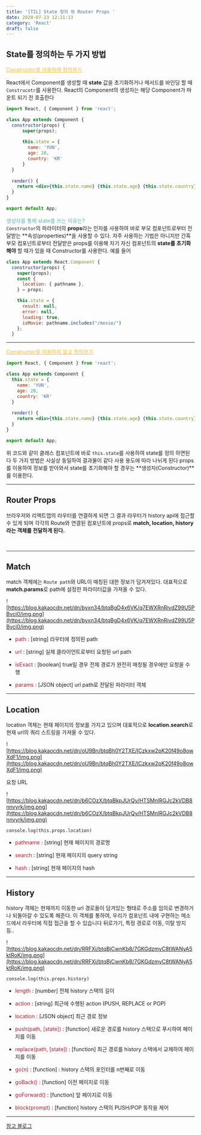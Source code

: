 ```yaml
---
title: '[TIL] State 정의 와 Router Props '
date: 2020-07-23 12:21:13
category: 'React'
draft: false
---
```


## State를 정의하는 두 가지 방법

<span style="color: #f6b93b"><u>Constructor를 이용하여 정의하기</u></span>

React에서 Component를 생성할 때 **state** 값을 초기화하거나 메서드를 바인딩 할 때 `Construcotr`를 사용한다. React의 Component의 생성자는 해당 Component가 마운트 되기 전 호출한다

```jsx
import React, { Component } from 'react';

class App extends Component {
  constructor(props) {
      super(props);
      
      this.state = {
        name: 'YUN',
        age: 20,
        country: 'KR'
      }
  }
  
  render() {
    return <div>{this.state.name} {this.state.age} {this.state.country}</div>;
  }
}

export default App;
```

<span style="color: #60b4a6">생성자를 통해 state를 쓰는 이유는?</span><br>
`Constructor`의 파라미터의 **props**라는 인자를 사용하여 바로 부모 컴포넌트로부터 전달받는 **속성(properties)**을 사용할 수 있다. 자주 사용하는 기법은 아니지만 간혹 부모 컴포넌트로부터 전달받은 props를 이용해 자기 자신 컴포넌트의 **state를 초기화해야** 할 때가 있을 때 Constructor를 사용한다. 예를 들어

```jsx
class App extends React.Component {
  constructor(props) {
    super(props);
    const {
      location: { pathname },
    } = props;

    this.state = {
      result: null,
      error: null,
      loading: true,
      isMovie: pathname.includes("/movie/")
    };
  }
```

***

<span style="color: #f6b93b"><u>Constructor를 이용하지 않고 정의하기</u></span>

```jsx
import React, { Component } from 'react';

class App extends Component {
  this.state = {
    name: 'YUN',
    age: 20,
    country: 'KR'
  }
  
  render() {
    return <div>{this.state.name} {this.state.age} {this.state.country}</div>;
  }
}

export default App;
```

위 코드와 같이 클래스 컴포넌트에 바로 `this.state`를 사용하여 state를 정의 하면된다 두 가지 방법은 사실상 동일하여 결과물이 같다 사용 용도에 따라 나뉘게 된다 props를 이용하여 정보를 받아와서 state를 초기화해야 할 경우는 **생성자(Constructor)**를 이용한다.

***

## Router Props

브라우저와 리액트앱의 라우터를 연결하게 되면 그 결과 라우터가 history api에 접근할 수 있게 되며 각각의 Route와 연결된 컴포넌트에 props로 **match, location, history라는 객체를 전달하게 된다.**

<br>

***

## Match

match 객체에는 `Route path`와 URL이 매칭된 대한 정보가 담겨져있다. 대표적으로 **match.params**로 path에 설정한 파라미터값을 가져올 수 있다.

![https://blog.kakaocdn.net/dn/byxn34/btqBgD4x6VK/q7EWXRnRivdZ99U5PBvci0/img.png](https://blog.kakaocdn.net/dn/byxn34/btqBgD4x6VK/q7EWXRnRivdZ99U5PBvci0/img.png)

- <span style="color: #b11e31">path</span> : [string] 라우터에 정의된 path

- <span style="color: #b11e31">url</span> : [string] 실제 클라이언트로부터 요청된 url path

- <span style="color: #b11e31">isExact</span> : [boolean] true일 경우 전체 경로가 완전히 매칭될 경우에만 요청을 수행

- <span style="color: #b11e31">params</span> : [JSON object] url path로 전달된 파라미터 객체

***

## Location

location 객체는 현재 페이지의 정보를 가지고 있으며 대표적으로 **location.search**로 현재 url의 쿼리 스트링을 가져올 수 있다.

![https://blog.kakaocdn.net/dn/oU9Bn/btqBh0Y2TXE/ICzkxw2pK20f49o8owXdF1/img.png](https://blog.kakaocdn.net/dn/oU9Bn/btqBh0Y2TXE/ICzkxw2pK20f49o8owXdF1/img.png)

요청 URL

![https://blog.kakaocdn.net/dn/b6COzX/btqBkpJUrQy/HTSMnlRGJc2kVDB8nnvyrk/img.png](https://blog.kakaocdn.net/dn/b6COzX/btqBkpJUrQy/HTSMnlRGJc2kVDB8nnvyrk/img.png)

`console.log(this.props.location)`

- <span style="color: #b11e31">pathname</span> : [string] 현재 페이지의 경로명

- <span style="color: #b11e31">search</span> : [string] 현재 페이지의 query string

- <span style="color: #b11e31">hash</span> : [string] 현재 페이지의 hash


***

## History

history 객체는 현재까지 이동한 url 경로들이 담겨있는 형태로 주소를 임의로 변경하거나 되돌아갈 수 있도록 해준다. 이 객체를 통하여, 우리가 컴포넌트 내에 구현하는 메소드에서 라우터에 직접 접근을 할 수 있습니다 뒤로가기, 특정 경로로 이동, 이탈 방지 등..

![https://blog.kakaocdn.net/dn/RRFXi/btqBjCwnKb8/7GKGdzmyC8tWANyA5ktRoK/img.png](https://blog.kakaocdn.net/dn/RRFXi/btqBjCwnKb8/7GKGdzmyC8tWANyA5ktRoK/img.png)

`console.log(this.props.history)`

- <span style="color: #b11e31">length</span> : [number] 전체 history 스택의 길이

- <span style="color: #b11e31">action</span> : [string] 최근에 수행된 action (PUSH, REPLACE or POP)

- <span style="color: #b11e31">location</span> : [JSON object] 최근 경로 정보

- <span style="color: #b11e31">push(path, [state])</span> : [function] 새로운 경로를 history 스택으로 푸시하여 페이지를 이동

- <span style="color: #b11e31">replace(path, [state])</span> : [function] 최근 경로를 history 스택에서 교체하여 페이지를 이동

- <span style="color: #b11e31">go(n)</span> : [function] : history 스택의 포인터를 n번째로 이동

- <span style="color: #b11e31">goBack()</span> : [function] 이전 페이지로 이동

- <span style="color: #b11e31">goForward()</span> : [function] 앞 페이지로 이동

- <span style="color: #b11e31">block(prompt)</span> : [function] history 스택의 PUSH/POP 동작을 제어

***

[참고 블로그](https://gongbu-ing.tistory.com/45)